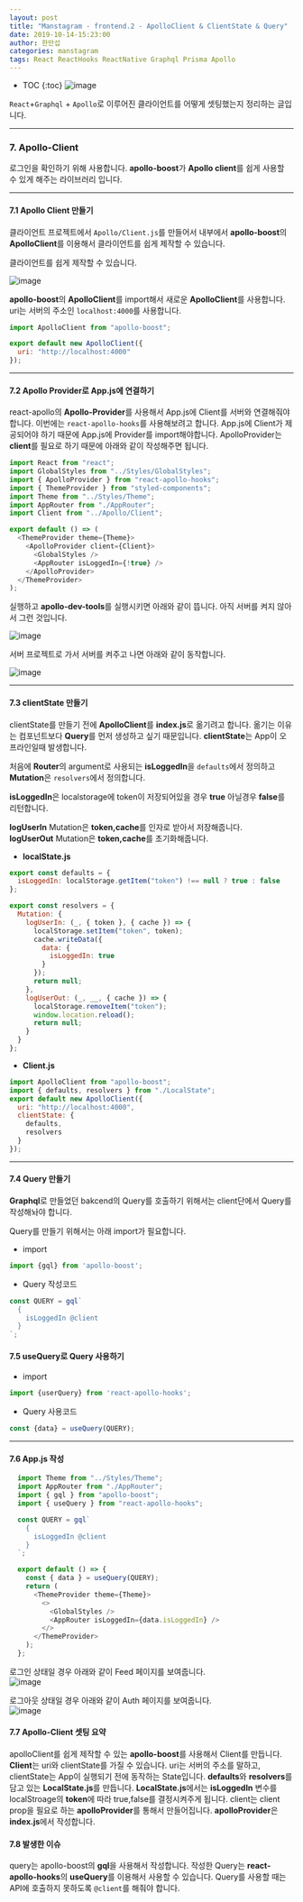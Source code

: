 ```yaml
---
layout: post
title: "Manstagram - frontend.2 - ApolloClient & ClientState & Query"
date: 2019-10-14-15:23:00
author: 한만섭
categories: manstagram
tags: React ReactHooks ReactNative Graphql Prisma Apollo
---
```




* TOC
{:toc}
![image](https://user-images.githubusercontent.com/46010705/66883534-3d941e80-f009-11e9-8f09-c9e4bd61c091.png)

 `React`+`Graphql` + `Apollo`로 이루어진 클라이언트를 어떻게 셋팅했는지 정리하는 글입니다. 　  

***



### 7. Apollo-Client

로그인을 확인하기 위해 사용합니다. **apollo-boost**가 **Apollo client**를 쉽게 사용할 수 있게 해주는 라이브러리 입니다. 

------

#### 7.1 Apollo Client 만들기 

클라이언트 프로젝트에서 `Apollo/Client.js`를 만들어서 내부에서 **apollo-boost**의 **ApolloClient**를 이용해서 
클라이언트를 쉽게 제작할 수 있습니다. 

클라이언트를 쉽게 제작할 수 있습니다. 

![image](https://user-images.githubusercontent.com/46010705/60556335-c26d6c00-9d7b-11e9-8aeb-a336ef3bd80f.png)

**apollo-boost**의 **ApolloClient**를 import해서 새로운 **ApolloClient**를 사용합니다. uri는 서버의 주소인 `localhost:4000`를 사용합니다.  

```js
import ApolloClient from "apollo-boost";

export default new ApolloClient({
  uri: "http://localhost:4000"
});

```



------

#### 7.2 Apollo Provider로 App.js에 연결하기 

react-apollo의 **Apollo-Provider**를 사용해서 App.js에 Client를 서버와 연결해줘야 합니다. 이번에는 `react-apollo-hooks`를 사용해보려고 합니다. App.js에 Client가 제공되어야 하기 때문에 App.js에 Provider를 import해야합니다. ApolloProvider는 **client**를 필요로 하기 때문에 아래와 같이 작성해주면 됩니다.  

```js
import React from "react";
import GlobalStyles from "../Styles/GlobalStyles";
import { ApolloProvider } from "react-apollo-hooks";
import { ThemeProvider } from "styled-components";
import Theme from "../Styles/Theme";
import AppRouter from "./AppRouter";
import Client from "../Apollo/Client";

export default () => (
  <ThemeProvider theme={Theme}>
    <ApolloProvider client={Client}>
      <GlobalStyles />
      <AppRouter isLoggedIn={!true} />
    </ApolloProvider>
  </ThemeProvider>
);

```



실행하고 **apollo-dev-tools**를 실행시키면 아래와 같이 뜹니다. 아직 서버를 켜지 않아서 그런 것입니다.  

![image](https://user-images.githubusercontent.com/46010705/60556699-7a4f4900-9d7d-11e9-8176-08636d34b123.png)  

서버 프로젝트로 가서 서버를 켜주고 나면 아래와 같이 동작합니다.   

![image](https://user-images.githubusercontent.com/46010705/60556772-b2ef2280-9d7d-11e9-83af-40f9522b48c8.png)  

------

#### 7.3 clientState 만들기 

clientState를 만들기 전에 **ApolloClient**를 **index.js**로 옮기려고 합니다. 옮기는 이유는 
컴포넌트보다 **Query**를 먼저 생성하고 싶기 때문입니다. **clientState**는 App이 오프라인일때 발생합니다.  

처음에 **Router**의 argument로 사용되는 **isLoggedIn**을 `defaults`에서 정의하고 **Mutation**은 `resolvers`에서 정의합니다.  

**isLoggedIn**은 localstorage에 token이 저장되어있을 경우 **true** 아닐경우 **false**를 리턴합니다.  

**logUserIn** Mutation은 **token,cache**를 인자로 받아서  저장해줍니다.  
**logUserOut** Mutation은 **token,cache**를 초기화해줍니다.  

- **localState.js**  

```js
export const defaults = {
  isLoggedIn: localStorage.getItem("token") !== null ? true : false
};

export const resolvers = {
  Mutation: {
    logUserIn: (_, { token }, { cache }) => {
      localStorage.setItem("token", token);
      cache.writeData({
        data: {
          isLoggedIn: true
        }
      });
      return null;
    },
    logUserOut: (_, __, { cache }) => {
      localStorage.removeItem("token");
      window.location.reload();
      return null;
    }
  }
};

```



- **Client.js**  

```js
import ApolloClient from "apollo-boost";
import { defaults, resolvers } from "./LocalState";
export default new ApolloClient({
  uri: "http://localhost:4000",
  clientState: {
    defaults,
    resolvers
  }
});
```



------

#### 7.4 Query 만들기

**Graphql**로 만들었던 bakcend의 Query를 호출하기 위해서는 client단에서 Query를 작성해놔야 합니다.  

Query를 만들기 위해서는 아래 import가 필요합니다.  

- import 

```js
import {gql} from 'apollo-boost';
```



- Query 작성코드 

```js
const QUERY = gql`
  {
    isLoggedIn @client
  }
`;
```



#### 7.5 useQuery로 Query 사용하기 

- import  

```js
import {userQuery} from 'react-apollo-hooks';
```



- Query 사용코드   

```js
const {data} = useQuery(QUERY);
```



------

#### 7.6 App.js 작성

```js
  import Theme from "../Styles/Theme";
  import AppRouter from "./AppRouter";
  import { gql } from "apollo-boost";
  import { useQuery } from "react-apollo-hooks";

  const QUERY = gql`
    {
      isLoggedIn @client
    }
  `;

  export default () => {
    const { data } = useQuery(QUERY);
    return (
      <ThemeProvider theme={Theme}>
        <>
          <GlobalStyles />
          <AppRouter isLoggedIn={data.isLoggedIn} />
        </>
      </ThemeProvider>
    );
  };
```



로그인 상태일 경우 아래와 같이 Feed 페이지를 보여줍니다.   
![image](https://user-images.githubusercontent.com/46010705/60563356-6c59f200-9d96-11e9-979d-e3a95f9bc368.png)

로그아웃 상태일 경우 아래와 같이 Auth 페이지를 보여줍니다.   
![image](https://user-images.githubusercontent.com/46010705/60563398-a9be7f80-9d96-11e9-9014-dc4bb45e2b72.png)  

#### 7.7 Apollo-Client 셋팅 요약

apolloClient를 쉽게 제작할 수 있는 **apollo-boost**를 사용해서 Client를 만듭니다. **Client**는 uri와 clientState를 가질 수 있습니다. uri는 서버의 주소를 말하고, clientState는 App이 실행되기 전에 동작하는 State입니다. **defaults**와 **resolvers**를 담고 있는 **LocalState.js**를 만듭니다. **LocalState.js**에서는 **isLoggedIn** 변수를 localStroage의 **token**에 따라 true,false를 결정시켜주게 됩니다. client는 client prop을 필요로 하는 **apolloProvider**를 통해서 만들어집니다. **apolloProvider**은 **index.js**에서 작성합니다. 

#### 7.8 발생한 이슈

query는 apollo-boost의 **gql**을 사용해서 작성합니다. 작성한 Query는 **react-apollo-hooks**의 **useQuery**를 이용해서 사용할 수 있습니다. Query를 사용할 때는 API에 호출하지 못하도록 
`@client`를 해줘야 합니다.  